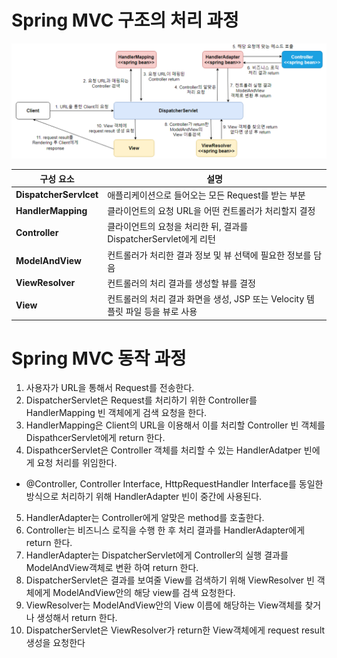 # Spring MVC 구조의 처리 과정

![mvc](/images/Spring_MVC.png)

|구성 요소|설명|
|-|-|
__DispatcherServlcet__ | 애플리케이션으로 들어오는 모든 Request를 받는 부분
__HandlerMapping__| 클라이언트의 요청 URL을 어떤 컨트롤러가 처리할지 결정
__Controller__ | 클라이언트의 요청을 처리한 뒤, 결과를 DispatcherServlet에게 리턴
__ModelAndView__  | 컨트롤러가 처리한 결과 정보 및 뷰 선택에 필요한 정보를 담음
__ViewResolver__ | 컨트롤러의 처리 결과를 생성할 뷰를 결정
__View__ | 컨트롤러의 처리 결과 화면을 생성, JSP 또는 Velocity 템플릿 파일 등을 뷰로 사용

# Spring MVC 동작 과정

1. 사용자가 URL을 통해서 Request를 전송한다.
2. DispatcherServlet은 Request를 처리하기 위한 Controller를 HandlerMapping 빈 객체에게 검색 요청을 한다.
3. HandlerMapping은 Client의 URL을 이용해서 이를 처리할 Controller 빈 객체를 DispathcerServlet에게 return 한다.
4. DispathcerServlet은 Controller 객체를 처리할 수 있는 HandlerAdatper 빈에게 요청 처리를 위임한다.
- @Controller, Controller Interface, HttpRequestHandler Interface를 동일한 방식으로 처리하기 위해 HandlerAdapter 빈이 중간에 사용된다.
5. HandlerAdapter는 Controller에게 알맞은 method를 호출한다.
6. Controller는 비즈니스 로직을 수행 한 후 처리 결과를 HandlerAdapter에게 return 한다.
7. HandlerAdapter는 DispatcherServlet에게 Controller의 실행 결과를 ModelAndView객체로 변환 하여 return 한다.
8. DispatcherServlet은 결과를 보여줄 View를 검색하기 위해 ViewResolver 빈 객체에게 ModelAndView안의 해당 view를 검색 요청한다.
9. ViewResolver는 ModelAndView안의 View 이름에 해당하는 View객체를 찾거나 생성해서 return 한다.
10. DispatcherServlet은 ViewResolver가 return한 View객체에게 request result 생성을 요청한다
